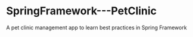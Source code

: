# SpringFramework---PetClinic
A pet clinic management app to learn best practices in Spring Framework

